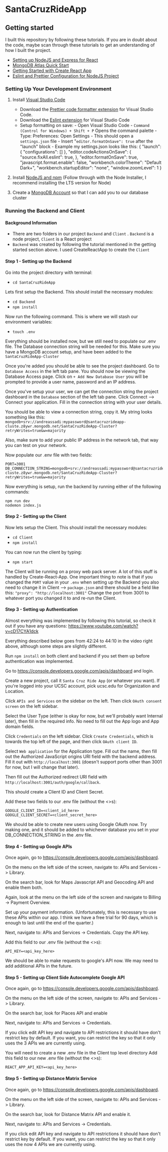 # SantaCruzRideApp

## Getting started

I built this repository by following these tutorials. If you are in doubt about the code, maybe scan through these tutorials to get an understanding of how I built the project.

- [Setting up NodeJS and Express for React](https://www.section.io/engineering-education/how-to-setup-nodejs-express-for-react/)
- [MongoDB Atlas Quick Start](https://www.mongodb.com/docs/drivers/node/current/quick-start/)
- [Getting Started with Create React App](https://create-react-app.dev/docs/getting-started)
- [Eslint and Prettier Configuration for NodeJS Project](https://gist.github.com/geordyjames/b071e0bb13e74dea94ec37a704d26b8b)

### Setting Up Your Development Environment

1.  Install [Visual Studio Code](https://code.visualstudio.com)

    - Download the [Prettier code formatter extension](https://marketplace.visualstudio.com/items?itemName=esbenp.prettier-vscode) for Visual Studio Code.
    - Download the [Eslint extension](https://marketplace.visualstudio.com/items?itemName=dbaeumer.vscode-eslint) for Visual Studio Code
    - Setup formatting on save: - Open Visual Studio Code - `Command (Control for Windows) + Shift + P` Opens the command palette - Type: Preferences: Open Settings - This should open a `settings.json` file - Insert "`editor.formatOnSave": true` after the "launch" block - Example my settings.json looks like this:
      {
      "launch": {
      "configurations": []
      },
      "editor.codeActionsOnSave": {
      "source.fixAll.eslint": true,
      },
      "editor.formatOnSave": true,
      "javascript.format.enable": false,
      "workbench.colorTheme": "Default Dark+",
      "workbench.startupEditor": "none",
      "window.zoomLevel": 1
      }

2.  Install [NodeJS and npm](https://nodejs.org/en/) (Follow through with the Node Installer, I recommend installing the LTS version for Node)
3.  Create a [MongoDB Account](https://www.mongodb.com) so that I can add you to our database cluster

### Running the Backend and Client

#### Background Information

- There are two folders in our project `Backend` and `Client` . `Backend` is a node project, `Client` is a React project
- `Backend` was created by following the tutorial mentioned in the getting started section above. I used CreateReactApp to create the `Client`

#### Step 1 - Setting up the Backend

Go into the project directory with terminal:

- `cd SantaCruzRideApp`

Lets first setup the Backend. This should install the necessary modules:

- `cd Backend`
- `npm install`

Now run the following command. This is where we will stash our environment variables:

- `touch .env`

Everything should be installed now, but we still need to populate our .env file. The Database connection string will be needed for this. Make sure you have a MongoDB account setup, and have been added to the `SantaCruzRideApp-Cluster`

Once you're added you should be able to see the project dashboard. Go to `Database Access` in the left tab pane. You should now be viewing the Database Access page. Click on `+ Add New Database User` you will be prompted to provide a user name, password and an IP address.

Once you've setup your user, we can get the connection string the project dashboard in the `Database` section of the left tab pane. Click Connect --> Connect your application. Fill in the connection string with your user details.

You should be able to view a connection string, copy it. My string looks something like this: `mongodb+srv://andreassadi:mypassword@santacruzrideapp-cluste.z8ywr.mongodb.net/SantaCruzRideApp-Cluster?retryWrites=true&w=majority`

Also, make sure to add your public IP address in the network tab, that way you can test on your network.

Now populate our .env file with two fields:

    PORT=3001
    DB_CONNECTION_STRING=mongodb+srv://andreassadi:mypassword@santacruzrideapp-cluste.z8ywr.mongodb.net/SantaCruzRideApp-Cluster?retryWrites=true&w=majority

Now everything is setup, run the backend by running either of the following commands:

    npm run dev
    nodemon index.js

#### Step 2 - Setting up the Client

Now lets setup the Client. This should install the necessary modules:

- `cd Client`
- `npm install`

You can now run the client by typing:

- `npm start`

The Client will be running on a proxy web pack server. A lot of this stuff is handled by Create-React-App. One important thing to note is that if you changed the `PORT` value in your `.env` when setting up the Backend you also need to change it in Client --> `package.json` and there should be a field like this:
`"proxy": "http://localhost:3001"`
Change the port from 3001 to whatever port you changed it to and re-run the Client.

#### Step 3 - Setting up Authentication

Almost everything was implemented by following this tutorial, so check it out if you have any questions: https://www.youtube.com/watch?v=cD17CYA1dck

Everything described below goes from 42:24 to 44:10 in the video right above, although some steps are slightly different.

Run `npm install` on both client and backend if you set them up before authentication was implemented.

Go to https://console.developers.google.com/apis/dashboard and login.

Create a new project, call it `Santa Cruz Ride App` (or whatever you want). If you're logged into your UCSC account, pick ucsc.edu for Organization and Location.

Click `APIs and Services` on the sidebar on the left. Then click `OAuth consent screen` on the left sidebar.

Select the User Type (either is okay for now, but we'll probably want Internal later), then fill in the required info. No need to fill out the App logo and App domain fields.

Click `Credentials` on the left sidebar. Click `Create Credentials`, which is towards the top left of the page, and then click `OAuth client ID`.

Select `Web application` for the Application type. Fill out the name, then fill out the Authorized JavaScript origins URI field with the backend address. Fill it out with `http://localhost:3001` (doesn't support ports other than 3001 for now, but I will change that later).

Then fill out the Authorized redirect URI field with `http://localhost:3001/auth/google/callback`.

This should create a Client ID and Client Secret.

Add these two fields to our .env file (without the <>s):

    GOOGLE_CLIENT_ID=<client_id_here>
    GOOGLE_CLIENT_SECRET=<client_secret_here>

We should be able to create new users using Google OAuth now. Try making one, and it should be added to whichever database you set in your DB_CONNECTION_STRING in the .env file.

#### Step 4 - Setting up Google APIs

Once again, go to https://console.developers.google.com/apis/dashboard.

On the menu on the left side of the screen, navigate to: APIs and Services -> Library.

On the search bar, look for Maps Javascript API and Geocoding API and enable them both.

Again, look at the menu on the left side of the screen and navigate to Billing -> Payment Overview.

Set up your payment information. (Unfortunately, this is necessary to use these APIs within our app.
I think we have a free trial for 90 days, which is enough to last until the end of the quarter.)

Next, navigate to: APIs and Services -> Credentials. Copy the API key.

Add this field to our .env file (without the <>s):

    API_KEY=<api_key_here>

We should be able to make requests to google's API now. We may need to add additional APIs in the future.

#### Step 5 - Setting up Client Side Autocomplete Google API

Once again, go to https://console.developers.google.com/apis/dashboard.

On the menu on the left side of the screen, navigate to: APIs and Services -> Library.

On the search bar, look for Places API and enable

Next, navigate to: APIs and Services -> Credentials.

If you click edit API key and navigate to API restrictions it should have don't restrict key by default. If you want, you can restrict the key so that it only uses the 3 APIs we are currently using.

You will need to create a new .env file in the Client top level directory
Add this field to our new .env file (without the <>s):

    REACT_APP_API_KEY=<api_key_here>

#### Step 5 - Setting up Distance Matrix Service

Once again, go to https://console.developers.google.com/apis/dashboard.

On the menu on the left side of the screen, navigate to: APIs and Services -> Library.

On the search bar, look for Distance Matrix API and enable it.

Next, navigate to: APIs and Services -> Credentials.

If you click edit API key and navigate to API restrictions it should have don't restrict key by default. If you want, you can restrict the key so that it only uses the now 4 APIs we are currently using.
